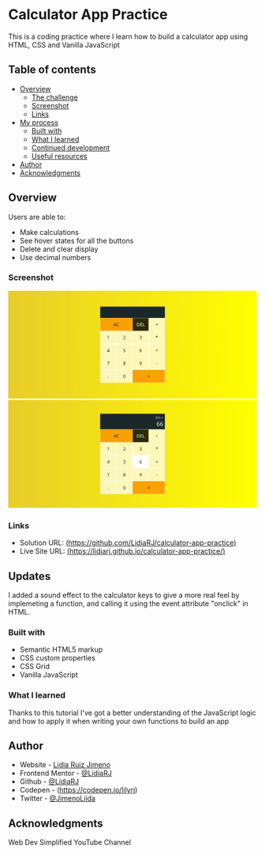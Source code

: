 # Calculator App Practice

This is a coding practice where I learn how to build a calculator app using HTML, CSS and Vanilla JavaScript

## Table of contents

- [Overview](#overview)
  - [The challenge](#the-challenge)
  - [Screenshot](#screenshot)
  - [Links](#links)
- [My process](#my-process)
  - [Built with](#built-with)
  - [What I learned](#what-i-learned)
  - [Continued development](#continued-development)
  - [Useful resources](#useful-resources)
- [Author](#author)
- [Acknowledgments](#acknowledgments)



## Overview

Users are able to: 

- Make calculations 
- See hover states for all the buttons
- Delete and clear display
- Use decimal numbers 

### Screenshot

[![Calculator__App](https://github.com/LidiaRJ/calculator-app-practice/blob/main/screenshots/calculator-screenshot.jpg)](https://github.com/LidiaRJ/calculator-app-practice/blob/main/screenshots/calculator-screenshot.jpg)
[![Calculator__Active_State](https://github.com/LidiaRJ/calculator-app-practice/blob/main/screenshots/active-calculator-screenshot.jpg)](https://github.com/LidiaRJ/calculator-app-practice/blob/main/screenshots/active-calculator-screenshot.jpg)

### Links

- Solution URL: [(https://github.com/LidiaRJ/calculator-app-practice)](https://github.com/LidiaRJ/calculator-app-practice)
- Live Site URL: [(https://lidiarj.github.io/calculator-app-practice/)](https://lidiarj.github.io/calculator-app-practice/)

## Updates
I added a sound effect to the calculator keys to give a more real feel by implemeting a function, and calling it using the event attribute "onclick" in HTML.

### Built with

- Semantic HTML5 markup
- CSS custom properties
- CSS Grid
- Vanilla JavaScript



### What I learned

Thanks to this tutorial I've got a better understanding of the JavaScript logic and how to apply it when writing your own functions to build an app


## Author

- Website - [Lidia Ruiz Jimeno](https://www.behance.net/Lidiarjimeno)
- Frontend Mentor - [@LidiaRJ](https://www.frontendmentor.io/profile/LidiaRJ)
- Github - [@LidiaRJ](https://github.com/LidiaRJ)
- Codepen - (https://codepen.io/lilyrj)
- Twitter - [@JimenoLiida](https://twitter.com/JimenoLidia)



## Acknowledgments
Web Dev Simplified YouTube Channel


